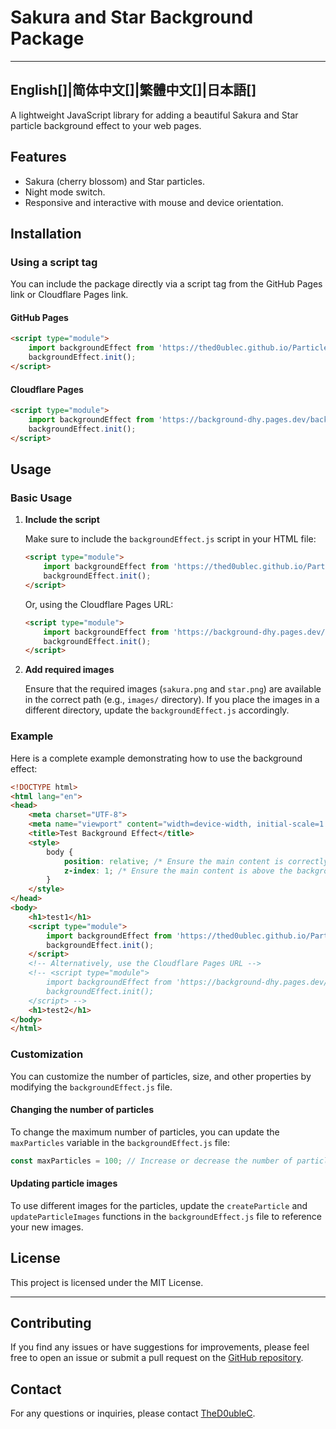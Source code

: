 
# Sakura and Star Background Package
---
English[]|简体中文[]|繁體中文[]|日本語[]
---

A lightweight JavaScript library for adding a beautiful Sakura and Star particle background effect to your web pages.

## Features

- Sakura (cherry blossom) and Star particles.
- Night mode switch.
- Responsive and interactive with mouse and device orientation.

## Installation

### Using a script tag

You can include the package directly via a script tag from the GitHub Pages link or Cloudflare Pages link.

#### GitHub Pages

```html
<script type="module">
    import backgroundEffect from 'https://thed0ublec.github.io/ParticleBackground/package/backgroundEffect.js';
    backgroundEffect.init();
</script>
```

#### Cloudflare Pages

```html
<script type="module">
    import backgroundEffect from 'https://background-dhy.pages.dev/backgroundEffect.js';
    backgroundEffect.init();
</script>
```

## Usage

### Basic Usage

1. **Include the script**

   Make sure to include the `backgroundEffect.js` script in your HTML file:

    ```html
    <script type="module">
        import backgroundEffect from 'https://thed0ublec.github.io/ParticleBackground/package/backgroundEffect.js';
        backgroundEffect.init();
    </script>
    ```

    Or, using the Cloudflare Pages URL:

    ```html
    <script type="module">
        import backgroundEffect from 'https://background-dhy.pages.dev/backgroundEffect.js';
        backgroundEffect.init();
    </script>
    ```

2. **Add required images**

   Ensure that the required images (`sakura.png` and `star.png`) are available in the correct path (e.g., `images/` directory). If you place the images in a different directory, update the `backgroundEffect.js` accordingly.

### Example

Here is a complete example demonstrating how to use the background effect:

```html
<!DOCTYPE html>
<html lang="en">
<head>
    <meta charset="UTF-8">
    <meta name="viewport" content="width=device-width, initial-scale=1.0">
    <title>Test Background Effect</title>
    <style>
        body {
            position: relative; /* Ensure the main content is correctly positioned */
            z-index: 1; /* Ensure the main content is above the background layer */
        }
    </style>
</head>
<body>
    <h1>test1</h1>
    <script type="module">
        import backgroundEffect from 'https://thed0ublec.github.io/ParticleBackground/package/backgroundEffect.js';
        backgroundEffect.init();
    </script>
    <!-- Alternatively, use the Cloudflare Pages URL -->
    <!-- <script type="module">
        import backgroundEffect from 'https://background-dhy.pages.dev/backgroundEffect.js';
        backgroundEffect.init();
    </script> -->
    <h1>test2</h1>
</body>
</html>
```

### Customization

You can customize the number of particles, size, and other properties by modifying the `backgroundEffect.js` file.

#### Changing the number of particles

To change the maximum number of particles, you can update the `maxParticles` variable in the `backgroundEffect.js` file:

```javascript
const maxParticles = 100; // Increase or decrease the number of particles
```

#### Updating particle images

To use different images for the particles, update the `createParticle` and `updateParticleImages` functions in the `backgroundEffect.js` file to reference your new images.

## License

This project is licensed under the MIT License.

---

## Contributing

If you find any issues or have suggestions for improvements, please feel free to open an issue or submit a pull request on the [GitHub repository](https://github.com/TheD0ubleC/Background).

## Contact

For any questions or inquiries, please contact [TheD0ubleC](https://github.com/TheD0ubleC).
